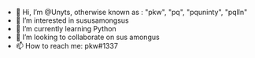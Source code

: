 - 👋 Hi, I’m @Unyts, otherwise known as : "pkw", "pq", "pquninty", "pqlln"
- 👀 I’m interested in sususamongsus
- 🌱 I’m currently learning Python
- 💞️ I’m looking to collaborate on sus amongus
- 📫 How to reach me: pkw#1337

<!---
Unyts/Unyts is a ✨ special ✨ repository because its `README.md` (this file) appears on your GitHub profile.
You can click the Preview link to take a look at your changes.
--->
